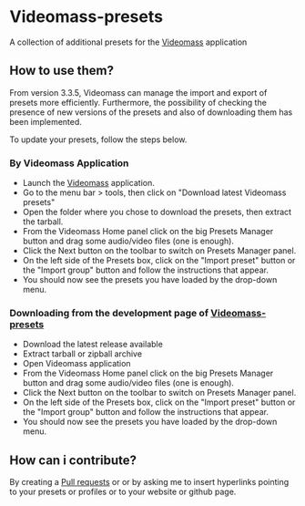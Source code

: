 # Videomass-presets
A collection of additional presets for the [Videomass](https://jeanslack.github.io/Videomass/) application

## How to use them?
From version 3.3.5, Videomass can manage the import and export of presets more 
efficiently. Furthermore, the possibility of checking the presence of new 
versions of the presets and also of downloading them has been implemented.

To update your presets, follow the steps below.

### By Videomass Application

* Launch the [Videomass](https://jeanslack.github.io/Videomass/) application.
* Go to the menu bar > tools, then click on "Download latest Videomass presets"
* Open the folder where you chose to download the presets, then extract the tarball.
* From the Videomass Home panel click on the big Presets Manager button and 
drag some audio/video files (one is enough).
* Click the Next button on the toolbar to switch on Presets Manager panel.
* On the left side of the Presets box, click on the "Import preset" button or 
the "Import group" button and follow the instructions that appear.
* You should now see the presets you have loaded by the drop-down menu.

### Downloading from the development page of [Videomass-presets](https://github.com/jeanslack/Videomass-presets/releases)

* Download the latest release available
* Extract tarball or zipball archive
* Open Videomass application 
* From the Videomass Home panel click on the big Presets Manager button and 
drag some audio/video files (one is enough).
* Click the Next button on the toolbar to switch on Presets Manager panel.
* On the left side of the Presets box, click on the "Import preset" button or 
the "Import group" button and follow the instructions that appear.
* You should now see the presets you have loaded by the drop-down menu.

## How can i contribute?
By creating a [Pull requests](https://github.com/jeanslack/Videomass-presets/pulls) or
or by asking me to insert hyperlinks pointing to your presets or profiles 
or to your website or github page.

